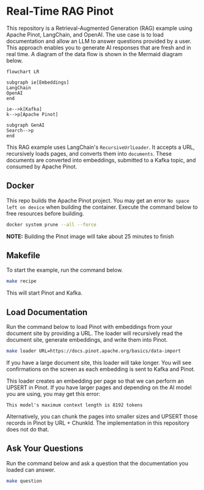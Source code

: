 # Real-Time RAG Pinot

This repository is a Retrieval-Augmented Generation (RAG) example using Apache Pinot,  LangChain, and OpenAI. The use case is to load documentation and allow an LLM to answer questions provided by a user. This approach enables you to generate AI responses that are fresh and in real time. A diagram of the data flow is shown in the Mermaid diagram below.

```mermaid
flowchart LR

subgraph ie[Embeddings]
LangChain
OpenAI
end

ie-->k[Kafka]
k-->p[Apache Pinot]

subgraph GenAI
Search-->p
end

```

This RAG example uses LangChain's `RecursiveUrlLoader`. It accepts a URL, recursively loads pages, and converts them into `documents`. These documents are converted into embeddings, submitted to a Kafka topic, and consumed by Apache Pinot.

## Docker

This repo builds the Apache Pinot project. You may get an error `No space left on device` when building the container. Execute the command below to free resources before building.

```bash
docker system prune --all --force
```

**NOTE:** Building the Pinot image will take about 25 minutes to finish

## Makefile

To start the example, run the command below.

```bash
make recipe
```

This will start Pinot and Kafka.

## Load Documentation

Run the command below to load Pinot with embeddings from your document site by providing a URL. The loader will recursively read the document site, generate embeddings, and write them into Pinot.

```bash
make loader URL=https://docs.pinot.apache.org/basics/data-import
```

If you have a large document site, this loader will take longer. You will see confirmations on the screen as each embedding is sent to Kafka and Pinot.

This loader creates an embedding per page so that we can perform an UPSERT in Pinot. If you have larger pages and depending on the AI model you are using, you may get this error:

```
This model's maximum context length is 8192 tokens
```

Alternatively, you can chunk the pages into smaller sizes and UPSERT those records in Pinot by URL + ChunkId. The implementation in this repository does not do that.

## Ask Your Questions

Run the command below and ask a question that the documentation you loaded can answer.

```bash
make question
```
